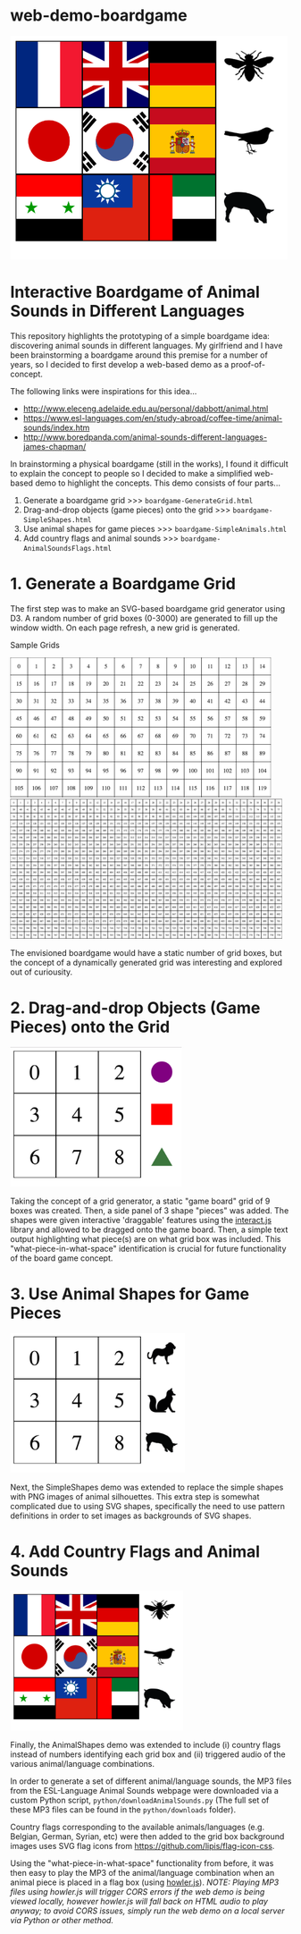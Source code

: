 # web-demo-boardgame

<img src="screenshots/screenshot_boardgame-AnimalSoundsFlags.png" height="400">

<h1>Interactive Boardgame of Animal Sounds in Different Languages</h1>

This repository highlights the prototyping of a simple boardgame idea: discovering animal sounds in different languages. My girlfriend and I have been brainstorming a boardgame around this premise for a number of years, so I decided to first develop a web-based demo as a proof-of-concept.

The following links were inspirations for this idea...
<ul>
<li><a href="http://www.eleceng.adelaide.edu.au/personal/dabbott/animal.html">http://www.eleceng.adelaide.edu.au/personal/dabbott/animal.html</a></li>
<li><a href="https://www.esl-languages.com/en/study-abroad/coffee-time/animal-sounds/index.htm">https://www.esl-languages.com/en/study-abroad/coffee-time/animal-sounds/index.htm</a></li>
<li><a href="http://www.boredpanda.com/animal-sounds-different-languages-james-chapman/">http://www.boredpanda.com/animal-sounds-different-languages-james-chapman/</a></li>
</ul>

In brainstorming a physical boardgame (still in the works), I found it difficult to explain the concept to people so I decided to make a simplified web-based demo to highlight the concepts. This demo consists of four parts...

<ol>
<li>Generate a boardgame grid >>> <code>boardgame-GenerateGrid.html</code></li>
<li>Drag-and-drop objects (game pieces) onto the grid >>> <code>boardgame-SimpleShapes.html</code></li>
<li>Use animal shapes for game pieces >>> <code>boardgame-SimpleAnimals.html</code></li>
<li>Add country flags and animal sounds >>> <code>boardgame-AnimalSoundsFlags.html</code></li>
</ol>

<h1>1. Generate a Boardgame Grid</h1>

The first step was to make an SVG-based boardgame grid generator using D3. A random number of grid boxes (0-3000) are generated to fill up the window width. On each page refresh, a new grid is generated. 

Sample Grids

<img src="screenshots/screenshot_boardgame-GenerateGrid-1.png" height="250">

<img src="screenshots/screenshot_boardgame-GenerateGrid-2.png" height="250">

The envisioned boardgame would have a static number of grid boxes, but the concept of a dynamically generated grid was interesting and explored out of curiousity. 

<h1>2. Drag-and-drop Objects (Game Pieces) onto the Grid</h1>

<img src="screenshots/screenshot_boardgame-SimpleShapes.png" height="250">

Taking the concept of a grid generator, a static "game board" grid of 9 boxes was created. Then, a side panel of 3 shape "pieces" was added. The shapes were given interactive 'draggable' features using the <a href="http://interactjs.io/">interact.js</a> library and allowed to be dragged onto the game board. Then, a simple text output highlighting what piece(s) are on what grid box was included. This "what-piece-in-what-space" identification is crucial for future functionality of the board game concept.

<h1>3. Use Animal Shapes for Game Pieces</h1>

<img src="screenshots/screenshot_boardgame-SimpleAnimals.png" height="250">

Next, the SimpleShapes demo was extended to replace the simple shapes with PNG images of animal silhouettes. This extra step is somewhat complicated due to using SVG shapes, specifically the need to use pattern definitions in order to set images as backgrounds of SVG shapes.

<h1>4. Add Country Flags and Animal Sounds</h1>

<img src="screenshots/screenshot_boardgame-AnimalSoundsFlags.png" height="250">

Finally, the AnimalShapes demo was extended to include (i) country flags instead of numbers identifying each grid box and (ii) triggered audio of the various animal/language combinations. 

In order to generate a set of different animal/language sounds, the MP3 files from the ESL-Language Animal Sounds webpage were downloaded via a custom Python script, <code>python/downloadAnimalSounds.py</code> (The full set of these MP3 files can be found in the <code>python/downloads</code> folder).

Country flags corresponding to the available animals/languages (e.g. Belgian, German, Syrian, etc) were then added to the grid box background images uses SVG flag icons from <a href="https://github.com/lipis/flag-icon-css">https://github.com/lipis/flag-icon-css</a>.

Using the "what-piece-in-what-space" functionality from before, it was then easy to play the MP3 of the animal/language combination when an animal piece is placed in a flag box (using <a href="https://howlerjs.com/">howler.js</a>). <i>NOTE: Playing MP3 files using howler.js will trigger CORS errors if the web demo is being viewed locally, however howler.js will fall back on HTML audio to play anyway; to avoid CORS issues, simply run the web demo on a local server via Python or other method.</i>


